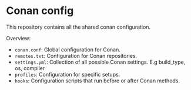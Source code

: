 # Conan config
This repository contains all the shared conan configuration.

Overview:
- `conan.conf`: Global configuration for Conan.
- `remotes.txt`: Configuration for Conan repositories.
- `settings.yml`: Collection of all possible Conan settings. E.g build_type, os, compiler
- `profiles`: Configuration for specific setups.
- `hooks`: Configuration scripts that run before or after Conan methods.

